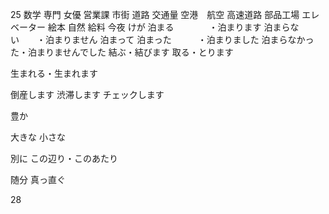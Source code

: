 25
数学
専門
女優
営業課
市街
道路
交通量
空港　航空
高速道路
部品工場
エレベーター
絵本
自然
給料
今夜
けが
泊まる　　　　・泊まります
泊まらない　　・泊まりません
泊まって
泊まった　　　・泊まりました
泊まらなかった・泊まりませんでした
結ぶ・結びます
取る・とります

生まれる・生まれます

倒産します
渋滞します
チェックします

豊か

大きな
小さな

別に
この辺り・このあたり

随分
真っ直ぐ

28
